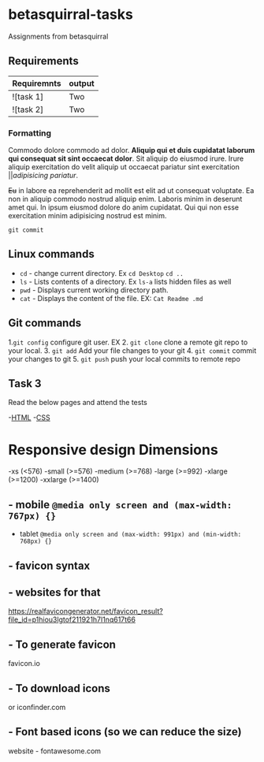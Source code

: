 # betasquirral-tasks

Assignments from betasquirral

## Requirements

| Requiremnts | output |
| ----------- | ------ |
| ![task 1]   | Two    |
| ![task 2]   | Two    |

### Formatting

Commodo dolore commodo ad dolor. **Aliquip qui et duis cupidatat laborum qui consequat sit sint occaecat dolor**. Sit aliquip do eiusmod irure. Irure aliquip exercitation do velit aliquip ut occaecat pariatur sint exercitation ||_adipisicing pariatur_.

~~Eu~~ in labore ea reprehenderit ad mollit est elit ad ut consequat voluptate. Ea non in aliquip commodo nostrud aliquip enim. Laboris minim in deserunt amet qui. In ipsum eiusmod dolore do anim cupidatat. Qui qui non esse exercitation minim adipisicing nostrud est minim.

`git commit`

## Linux commands

- `cd` - change current directory. Ex `cd Desktop` `cd ..`
- `ls` - Lists contents of a directory. Ex `ls-a` lists hidden files as well
- `pwd` - Displays current working directory path.
- `cat` - Displays the content of the file. EX: `Cat Readme .md`

## Git commands

1.`git config` configure git user. EX 2. `git clone` clone a remote git repo to your local. 3. `git add` Add your file changes to your git 4. `git commit` commit your changes to git 5. `git push` push your local commits to remote repo

## Task 3

Read the below pages and attend the tests

-[HTML](https://www.w3schools.com/html/default.asp) -[CSS](https://www.w3schools.com/css/default.asp)

# Responsive design Dimensions

-xs (<576)
-small (>=576)
-medium (>=768)
-large (>=992)
-xlarge (>=1200)
-xxlarge (>=1400)

## - mobile `@media only screen and (max-width: 767px) {}`

- tablet `@media only screen and (max-width: 991px) and (min-width: 768px) {}    `

## - favicon syntax

<link rel="apple-touch-icon" sizes="180x180" href="/apple-touch-icon.png">
<link rel="icon" type="image/png" sizes="32x32" href="/favicon-32x32.png">
<link rel="icon" type="image/png" sizes="16x16" href="/favicon-16x16.png">
<link rel="manifest" href="/site.webmanifest">
<link rel="mask-icon" href="/safari-pinned-tab.svg" color="#5bbad5">
<meta name="msapplication-TileColor" content="#da532c">
<meta name="theme-color" content="#ffffff">

## - websites for that

https://realfavicongenerator.net/favicon_result?file_id=p1hiou3lgtof211921h7l1nq617t66

## - To generate favicon

favicon.io

## - To download icons

or iconfinder.com

## - Font based icons (so we can reduce the size)

website - fontawesome.com
